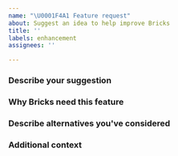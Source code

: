 ```yaml
---
name: "\U0001F4A1 Feature request"
about: Suggest an idea to help improve Bricks
title: ''
labels: enhancement
assignees: ''

---
```


<!-- Thanks for spending some of your time to help improve Bricks

IMPORTANT: BEFORE REQUESTING A NEW FEATURE:

- Make sure to read the documentation to see if your suggestion is about something that is already present in some way -> https://bricks.stefanobartoletti.it
- Your suggestions should try to adhere to the general philosophy and principles under which Bricks was built: modularity, simplicity, optimization.
- Describe your suggestion in a clear and detailed way.
- Please only use English in your reports.

-->

### Describe your suggestion

<!-- A clear and concise description of what you want to happen. -->

### Why Bricks need this feature

<!-- Explain why Bricks needs your feature -->

### Describe alternatives you've considered

<!-- A clear and concise description of any alternative solutions or features you've considered. -->

### Additional context

<!-- Add any other context or screenshots about the feature request here. -->
